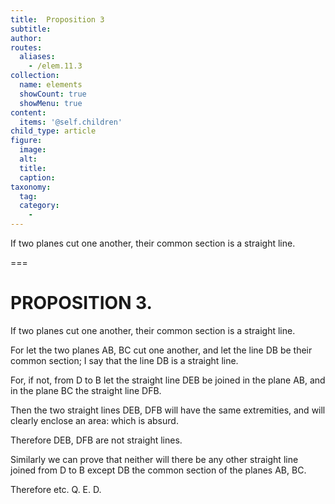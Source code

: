 ```yaml
---
title:  Proposition 3
subtitle: 
author:
routes:
  aliases:
    - /elem.11.3
collection:
  name: elements
  showCount: true
  showMenu: true
content:
  items: '@self.children'
child_type: article
figure:
  image:
  alt:
  title:
  caption:
taxonomy:
  tag:
  category:
    - 
---
```


<p><hi rend="ital">If two planes cut one another</hi>, <hi rend="ital">their common section is a straight line.</hi>
      </p>

===

<h1>PROPOSITION 3.</h1>
<p><span class="ital">If two planes cut one another</span>, <span class="ital">their common section is a straight line.</span>
      </p>

<p>For let the two planes <span class="ital">AB</span>, <span class="ital">BC</span> cut one another, and let the line <span class="ital">DB</span> be their common section; I say that the line <span class="ital">DB</span> is a straight line. 
      </p>

<p>For, if not, from <span class="ital">D</span> to <span class="ital">B</span> let the straight line <span class="ital">DEB</span> be joined in the plane <span class="ital">AB</span>, and in the plane <span class="ital">BC</span> the straight line <span class="ital">DFB</span>. </p>

<p>Then the two straight lines <span class="ital">DEB</span>, <span class="ital">DFB</span> will have the same extremities, and will clearly enclose an area: which is absurd. </p>

<p>Therefore <span class="ital">DEB</span>, <span class="ital">DFB</span> are not straight lines. </p>

<p>Similarly we can prove that neither will there be any other straight line joined from <span class="ital">D</span> to <span class="ital">B</span> except <span class="ital">DB</span> the common section of the planes <span class="ital">AB</span>, <span class="ital">BC</span>. </p>

<p>Therefore etc. Q. E. D.</p>
